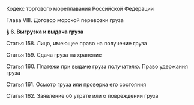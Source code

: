 Кодекс торгового мореплавания Российской Федерации

Глава VIII. Договор морской перевозки груза


**§ 6. Выгрузка и выдача груза**

Статья 158. Лицо, имеющее право на получение груза

Статья 159. Сдача груза на хранение

Статья 160. Платежи при выдаче груза получателю. Право удержания груза

Статья 161. Осмотр груза или проверка его состояния

Статья 162. Заявление об утрате или о повреждении груза
